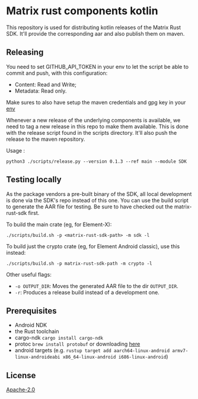 # Matrix rust components kotlin

This repository is used for distributing kotlin releases of the Matrix Rust SDK. It'll provide the corresponding aar and also publish them on maven.

## Releasing

You need to set GITHUB_API_TOKEN in your env to let the script be able to commit and push, with this configuration:
- Content: Read and Write;
- Metadata: Read only.

Make sures to also have setup the maven credentials and gpg key in your [env](scripts/publish-root.gradle) 

Whenever a new release of the underlying components is available, we need to tag a new release in this repo to make them available. 
This is done with the release script found in the scripts directory. It'll also push the release to the maven repository.

Usage : 

`python3 ./scripts/release.py --version 0.1.3 --ref main --module SDK`


## Testing locally
As the package vendors a pre-built binary of the SDK, all local development is done via the SDK's repo instead of this one.
You can use the build script to generate the AAR file for testing. Be sure to have checked out the matrix-rust-sdk first.

To build the main crate (eg, for Element-X):
```
./scripts/build.sh -p <matrix-rust-sdk-path> -m sdk -l
```

To build just the crypto crate (eg, for Element Android classic), use this instead:
```
./scripts/build.sh -p matrix-rust-sdk-path -m crypto -l
```

Other useful flags:

- `-o OUTPUT_DIR`: Moves the generated AAR file to the dir `OUTPUT_DIR`.
- `-r`: Produces a release build instead of a development one.

## Prerequisites

* Android NDK
* the Rust toolchain
* cargo-ndk `cargo install cargo-ndk`
* protoc `brew install protobuf` or downloading [here](https://github.com/protocolbuffers/protobuf/releases)
* android targets (e.g. `rustup target add aarch64-linux-android armv7-linux-androideabi x86_64-linux-android i686-linux-android`)


## License

[Apache-2.0](https://www.apache.org/licenses/LICENSE-2.0)
